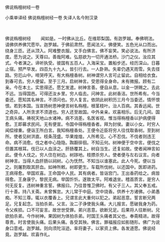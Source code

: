 佛说栴檀树经一卷


小乘单译经
佛说栴檀树经一卷
失译人名今附汉录


　　

佛说栴檀树经
　　闻如是。一时佛从比丘。在维耶梨国。有迦罗越。奉佛明法。请佛供养佛咒愿毕。迦罗越。于佛前肃然。愿闻法义。佛便笑。五色光从口而出。绕身三匝。还从顶入。阿难整衣服。叉手白佛言。佛不妄笑。笑必说法。有所济度。愿为说之。天尊曰。善哉阿难。弘慈欲为一切开通法桥。沙门之仪。汝应其式。今者演之。谛听执受。彼国有五百人。入海采宝。置船步还。经历深山。日暮止宿。预严早发。四百九十九人。皆引行去。一人卧熟。失辈仍遇天雨雪。失去径路。穷厄山中。啼哭呼天。有大栴檀香树。树神谓穷人言可止留此。自相给衣食。到春可去。穷人便留。至于三月。启树神言。受恩得全身命。未有微报。顾有二亲。今在本土。实思得还。愿乞发遣。树神言善。便自从意。以金一饼赐之。去此不远。当得国邑。可得还汝乡里。穷人临去。问神言。此树香洁。世所希有。今当委还。愿知其名神言。不须问也。穷人复言。依阴此树积历三月今当委还。情怀恨恨。若到本国。当宣扬树恩神便言树名栴檀。根茎枝叶。治人百病。其香远闻。世之奇异。人所贪求不须道也。穷人还至故国。中外亲亲。欢喜相乐。后无几间。国王病头痛。祷祝天地山水诸神。病不消差。名医省视。惟当得栴檀香以护病便得愈。王即募求民间。无有便宣。令国中得栴檀香者。拜为封侯。妻以小女。时穷人闻偿禄重。便诣王所白言。我知栴檀香处。王便令近臣将穷人往伐取香树。至到树所。使者见树洪直。枝条茂盛。华果煌煌。人所希见。心不忍伐。不伐者则违王命。病不消愈。伐之者中心隐隐。踟蹰徘徊。不知云何。树神便于空中言。便伐之但置其根耳。伐已以人血涂之。肝肠覆其上。树自当生。还复如故。使者闻神言如此。便令人伐之。穷人住在树边。树跢地。枝摽杀穷人。使者便与左右议言。向者树神言。当得人血肝肠以祠树。心为怃然。不知当以谁塞此。此人今死。便以当之。则屠割取其肝血。如神所敕。树即更生。车载所伐树。以还国中。医即进药。王病得愈。举国欢喜。王命国中人民。其有病者。皆诣宫门。王出香药给之。病皆得愈。王身康宁。黎民无病。举国忻忻。遂致太平。阿难退坐。稽首质言。是穷人何无反复。违树神重言誓。佛报曰。乃往昔惟卫佛时。有父子三人。其父奉五戒。行十善。持八关斋。未曾懈怠。大儿常于中庭。空中烧香。供养十方诸佛。小弟愚痴。不知三尊。辄以衣覆香上。兄谓言此大重何以犯之。弟起恶意。誓言断兄两足。兄复起念。当拍杀弟。父言。汝二子诤使我头痛。大儿报言。愿破我身为药。令父疾损。口不可妄言。故世世受罪。弟兴恶意。欲断兄足。后果将人往断树。兄欲拍杀弟。今作树神。果因树为体拍杀弟。时国王头痛者其父也。奉斋精进。故得尊贵。时言使我头痛。后果头痛。各受其殃。佛言。罪福报应如影随形。佛广为说身口意戒。迦罗越。则向须陀洹迹。率将妻子。以家资上佛。各发道愿。佛说经竟。迦罗越。欢喜作礼。


